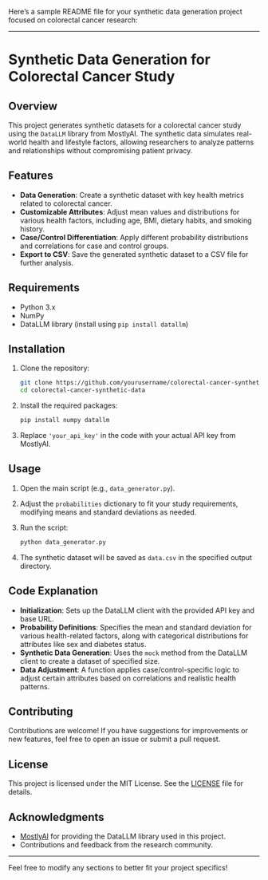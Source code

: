 Here’s a sample README file for your synthetic data generation project focused on colorectal cancer research:

---

# Synthetic Data Generation for Colorectal Cancer Study

## Overview

This project generates synthetic datasets for a colorectal cancer study using the `DataLLM` library from MostlyAI. The synthetic data simulates real-world health and lifestyle factors, allowing researchers to analyze patterns and relationships without compromising patient privacy.

## Features

- **Data Generation**: Create a synthetic dataset with key health metrics related to colorectal cancer.
- **Customizable Attributes**: Adjust mean values and distributions for various health factors, including age, BMI, dietary habits, and smoking history.
- **Case/Control Differentiation**: Apply different probability distributions and correlations for case and control groups.
- **Export to CSV**: Save the generated synthetic dataset to a CSV file for further analysis.

## Requirements

- Python 3.x
- NumPy
- DataLLM library (install using `pip install datallm`)

## Installation

1. Clone the repository:

   ```bash
   git clone https://github.com/yourusername/colorectal-cancer-synthetic-data.git
   cd colorectal-cancer-synthetic-data
   ```

2. Install the required packages:

   ```bash
   pip install numpy datallm
   ```

3. Replace `'your_api_key'` in the code with your actual API key from MostlyAI.

## Usage

1. Open the main script (e.g., `data_generator.py`).
2. Adjust the `probabilities` dictionary to fit your study requirements, modifying means and standard deviations as needed.
3. Run the script:

   ```bash
   python data_generator.py
   ```

4. The synthetic dataset will be saved as `data.csv` in the specified output directory.

## Code Explanation

- **Initialization**: Sets up the DataLLM client with the provided API key and base URL.
- **Probability Definitions**: Specifies the mean and standard deviation for various health-related factors, along with categorical distributions for attributes like sex and diabetes status.
- **Synthetic Data Generation**: Uses the `mock` method from the DataLLM client to create a dataset of specified size.
- **Data Adjustment**: A function applies case/control-specific logic to adjust certain attributes based on correlations and realistic health patterns.

## Contributing

Contributions are welcome! If you have suggestions for improvements or new features, feel free to open an issue or submit a pull request.

## License

This project is licensed under the MIT License. See the [LICENSE](LICENSE) file for details.

## Acknowledgments

- [MostlyAI](https://mostly.ai/) for providing the DataLLM library used in this project.
- Contributions and feedback from the research community.

---

Feel free to modify any sections to better fit your project specifics!
